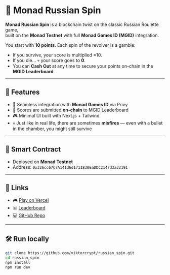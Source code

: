 # 🎲 Monad Russian Spin

**Monad Russian Spin** is a blockchain twist on the classic Russian Roulette game,  
built on the **Monad Testnet** with full **Monad Games ID (MGID)** integration.

You start with **10 points**. Each spin of the revolver is a gamble:  
- If you survive, your score is multiplied ×10.  
- If you die… 💀 your score goes to **0**.  
- You can **Cash Out** at any time to secure your points on-chain in the **MGID Leaderboard**.

---

## 🚀 Features
- 🔗 Seamless integration with **Monad Games ID** via Privy
- 📝 Scores are submitted **on-chain** to MGID Leaderboard
- 🎮 Minimal UI built with Next.js + Tailwind
- 💀 Just like in real life, there are sometimes **misfires** — even with a bullet in the chamber, you might still survive 

---

## 📜 Smart Contract
- Deployed on **Monad Testnet**  
- Address: `0x336cc67C7A141d6d1711830EaDDC2147d3a33191`

---

## 🔗 Links
- 🎮 [Play on Vercel](https://russian-spin.vercel.app/)  
- 📊 [Leaderboard](https://monad-games-id-site.vercel.app/leaderboard?page=1&gameId=240&sortBy=scores)  
- 💻 [GitHub Repo](https://github.com/viktorcrypt/russian_spin)  

---

## 🛠️ Run locally
```bash
git clone https://github.com/viktorcrypt/russian_spin.git
cd russian_spin
npm install
npm run dev